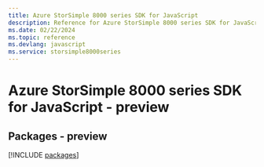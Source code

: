 ```yaml
---
title: Azure StorSimple 8000 series SDK for JavaScript
description: Reference for Azure StorSimple 8000 series SDK for JavaScript
ms.date: 02/22/2024
ms.topic: reference
ms.devlang: javascript
ms.service: storsimple8000series
---
```

# Azure StorSimple 8000 series SDK for JavaScript - preview
## Packages - preview
[!INCLUDE [packages](storsimple-8000-series-index.md)]
